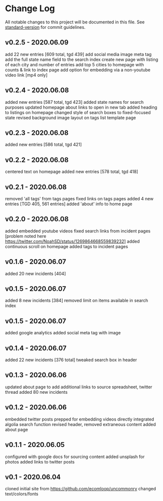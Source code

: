 # Change Log
All notable changes to this project will be documented in this file. See [standard-version](https://github.com/conventional-changelog/standard-version) for commit guidelines.

## v0.2.5 - 2020.06.09
add 22 new entries [609 total, tgd 439]
add social media image meta tag
add the full state name field to the search index
create new page with listing of each city and number of entries
add top 5 cities to homepage with counts & link to index page
add option for embedding via a non-youtube video link [mp4 only]

## v0.2.4 - 2020.06.08
added new entries [587 total, tgd 423]
added state names for search purposes
updated homepage about links to open in new tab
added heading to listings on homepage
changed style of search boxes to fixed-focused state
revised background image layout on tags list template page

## v0.2.3 - 2020.06.08
added new entries [586 total, tgd 421]

## v0.2.2 - 2020.06.08
centered text on homepage
added new entries [578 total, tgd 418]

## v0.2.1 - 2020.06.08
removed 'all tags' from tags pages
fixed links on tags pages added 4 new entries [TGD 405, 561 entries]
added 'about' info to home page

## v0.2.0 - 2020.06.08
added embedded youtube videos
fixed search links from incident pages [problem noted here https://twitter.com/NoahSD/status/1269864668559839232]
added continuous scroll on homepage
added tags to incident pages

## v0.1.6 - 2020.06.07
added 20 new incidents [404]

## v0.1.5 - 2020.06.07
added 8 new incidents [384]
removed limit on items available in search index

## v0.1.5 - 2020.06.07
added google analytics
added social meta tag with image

## v0.1.4 - 2020.06.07
added 22 new incidents [376 total]
tweaked search box in header

## v0.1.3 - 2020.06.06
updated about page to add additional links to source spreadsheet, twitter thread
added 80 new incidents

## v0.1.2 - 2020.06.06
embedded twitter posts
prepped for embedding videos directly
integrated algolia search function
revised header, removed extraneous content
added about page

## v0.1.1 - 2020.06.05
configured with google docs for sourcing content
added unsplash for photos
added links to twitter posts

## v0.1 - 2020.06.04
cloned initial site from https://github.com/ecomloop/uncommonry
changed text/colors/fonts

